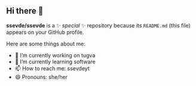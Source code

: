 ## Hi there 👋


**ssevde/ssevde** is a ✨ _special_ ✨ repository because its `README.md` (this file) appears on your GitHub profile.

Here are some things about me:

- 🔭 I’m currently working on tugva
- 🌱 I’m currently learning software
- 📫 How to reach me: ssevdeyt
- 😄 Pronouns: she/her

